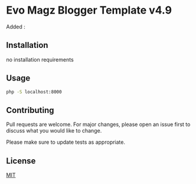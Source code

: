 # Evo Magz Blogger Template v4.9

Added :


## Installation

no installation requirements

## Usage

```bash
php -S localhost:8000
```

## Contributing
Pull requests are welcome. For major changes, please open an issue first to discuss what you would like to change.

Please make sure to update tests as appropriate.

## License
[MIT](https://choosealicense.com/licenses/mit/)